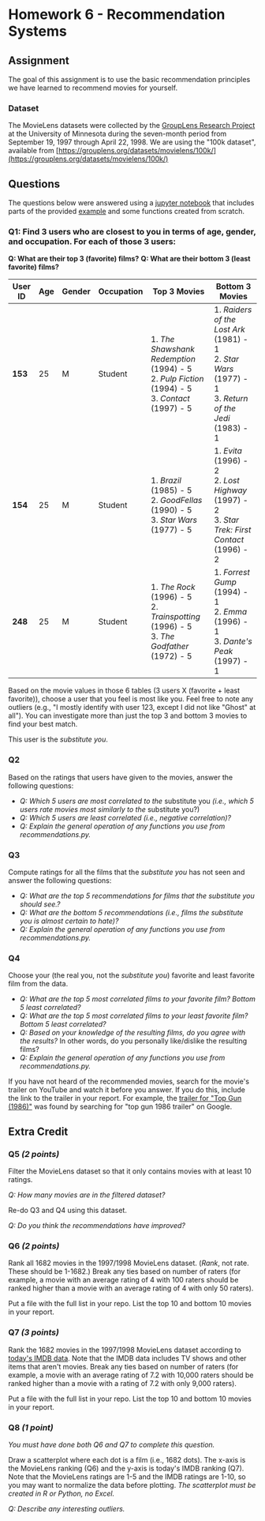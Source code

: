 # Homework 6 - Recommendation Systems 
 
## Assignment 

The goal of this assignment is to use the basic recommendation principles we have learned to recommend movies for yourself.

### Dataset
The MovieLens datasets were collected by the [GroupLens Research Project](https://grouplens.org/) at the University of Minnesota during the seven-month period from September 19, 1997 through April 22, 1998.  We are using the "100k dataset", available from [https://grouplens.org/datasets/movielens/100k/](https://grouplens.org/datasets/movielens/100k/)

## Questions

The questions below were answered using a [jupyter notebook]() that includes parts of the provided [example](https://github.com/odu-cs432-websci/public/blob/main/432_PCI_Ch02.ipynb) and some functions created from scratch.

### Q1: Find 3 users who are closest to you in terms of age, gender, and occupation. For each of those 3 users:

**Q: What are their top 3 (favorite) films?**
**Q: What are their bottom 3 (least favorite) films?**

| **User ID** | **Age** | **Gender** | **Occupation** | **Top 3 Movies**                                                                 | **Bottom 3 Movies**                                                                 |
|-------------|---------|------------|----------------|---------------------------------------------------------------------------------|-----------------------------------------------------------------------------------|
| **153**     | 25      | M          | Student        | 1. *The Shawshank Redemption* (1994) - 5 <br> 2. *Pulp Fiction* (1994) - 5 <br> 3. *Contact* (1997) - 5 | 1. *Raiders of the Lost Ark* (1981) - 1 <br> 2. *Star Wars* (1977) - 1 <br> 3. *Return of the Jedi* (1983) - 1 |
| **154**     | 25      | M          | Student        | 1. *Brazil* (1985) - 5 <br> 2. *GoodFellas* (1990) - 5 <br> 3. *Star Wars* (1977) - 5     | 1. *Evita* (1996) - 2 <br> 2. *Lost Highway* (1997) - 2 <br> 3. *Star Trek: First Contact* (1996) - 2 |
| **248**     | 25      | M          | Student        | 1. *The Rock* (1996) - 5 <br> 2. *Trainspotting* (1996) - 5 <br> 3. *The Godfather* (1972) - 5 | 1. *Forrest Gump* (1994) - 1 <br> 2. *Emma* (1996) - 1 <br> 3. *Dante's Peak* (1997) - 1 |




Based on the movie values in those 6 tables (3 users X (favorite + least favorite)), choose a user that you feel is most like you.  Feel free to note any outliers (e.g., "I mostly identify with user 123, except I did not like "Ghost" at all").  You can investigate more than just the top 3 and bottom 3 movies to find your best match.

This user is the *substitute you*.  

### Q2

Based on the ratings that users have given to the movies, answer the following questions:

* *Q: Which 5 users are most correlated to the* substitute you *(i.e., which 5 users rate movies most similarly to the* substitute you?)
* *Q: Which 5 users are least correlated (i.e., negative correlation)?*
* *Q: Explain the general operation of any functions you use from recommendations.py.*

### Q3
Compute ratings for all the films that the *substitute you* has not seen and answer the following questions:

* *Q: What are the top 5 recommendations for films that the *substitute you* should see.?*
* *Q: What are the bottom 5 recommendations (i.e., films the *substitute you* is almost certain to hate)?*
* *Q: Explain the general operation of any functions you use from recommendations.py.*

### Q4
Choose your (the real you, not the *substitute you*) favorite and least favorite film from the data. 

* *Q: What are the top 5 most correlated films to your favorite film?  Bottom 5 least correlated?*
* *Q: What are the top 5 most correlated films to your least favorite film?  Bottom 5 least correlated?*
* *Q: Based on your knowledge of the resulting films, do you agree with the results?*  In other words, do you personally like/dislike the resulting films? 
* *Q: Explain the general operation of any functions you use from recommendations.py.*

If you have not heard of the recommended movies, search for the movie's trailer on YouTube and watch it before you answer.  If you do this, include the link to the trailer in your report.  For example, the [trailer for "Top Gun (1986)"](https://www.youtube.com/watch?v=xa_z57UatDY) was found by searching for "top gun 1986 trailer" on Google.   

## Extra Credit

### Q5 *(2 points)*

Filter the MovieLens dataset so that it only contains movies with at least 10 ratings.  

*Q: How many movies are in the filtered dataset?*

Re-do Q3 and Q4 using this dataset.  

*Q: Do you think the recommendations have improved?*

### Q6 *(2 points)*  

Rank all 1682 movies in the 1997/1998 MovieLens dataset.  (*Rank*, not rate. These should be 1-1682.) Break any ties based on number of raters (for example, a movie with an average rating of 4 with 100 raters should be ranked higher than a movie with an average rating of 4 with only 50 raters).

Put a file with the full list in your repo.  List the top 10 and bottom 10 movies in your report.

### Q7 *(3 points)*  

Rank the 1682 movies in the 1997/1998 MovieLens dataset according to [today's IMDB data](https://www.imdb.com/interfaces/).  Note that the IMDB data includes TV shows and other items that aren't movies. Break any ties based on number of raters (for example, a movie with an average rating of 7.2 with 10,000 raters should be ranked higher than a movie with a rating of 7.2 with only 9,000 raters).

Put a file with the full list in your repo.  List the top 10 and bottom 10 movies in your report.

### Q8 *(1 point)*

*You must have done both Q6 and Q7 to complete this question.*

Draw a scatterplot where each dot is a film (i.e., 1682 dots).  The x-axis is the MovieLens ranking (Q6) and the y-axis is today's IMDB ranking (Q7).  Note that the MovieLens ratings are 1-5 and the IMDB ratings are 1-10, so you may want to normalize the data before plotting.  *The scatterplot must be created in R or Python, no Excel.*

*Q: Describe any interesting outliers.*
